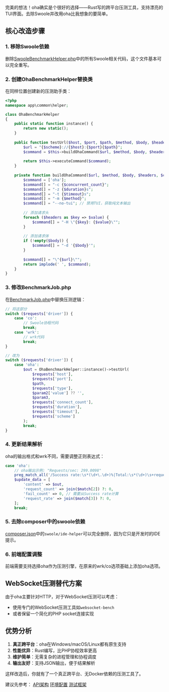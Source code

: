 完美的想法！oha确实是个很好的选择——Rust写的跨平台压测工具，支持漂亮的TUI界面。去除Swoole并改用oha比我想象的要简单。

## 核心改造步骤

### 1. 移除Swoole依赖
删除[SwooleBenchmarkHelper.php](code/api/app/common/helper/SwooleBenchmarkHelper.php#L1-L245)中的所有Swoole相关代码，这个文件基本可以完全重写。

### 2. 创建OhaBenchmarkHelper替换类
在同样位置创建新的压测助手类：

```php
<?php
namespace app\common\helper;

class OhaBenchmarkHelper 
{
    public static function instance() {
        return new static();
    }
    
    public function testUrl($host, $port, $path, $method, $body, $headers, $concurrent_count, $duration, $timeout, $scheme) {
        $url = "{$scheme}://{$host}:{$port}{$path}";
        $command = $this->buildOhaCommand($url, $method, $body, $headers, $concurrent_count, $duration, $timeout);
        
        return $this->executeCommand($command);
    }
    
    private function buildOhaCommand($url, $method, $body, $headers, $concurrent_count, $duration, $timeout) {
        $command = ['oha'];
        $command[] = "-c {$concurrent_count}";
        $command[] = "-z {$duration}s";
        $command[] = "-t {$timeout}s";
        $command[] = "-m {$method}";
        $command[] = "--no-tui"; // 禁用TUI，获取纯文本输出
        
        // 添加请求头
        foreach ($headers as $key => $value) {
            $command[] = "-H \"{$key}: {$value}\"";
        }
        
        // 添加请求体
        if (!empty($body)) {
            $command[] = "-d '{$body}'";
        }
        
        $command[] = "\"{$url}\"";
        return implode(' ', $command);
    }
}
```

### 3. 修改BenchmarkJob.php
在[BenchmarkJob.php](code/api/app/job/BenchmarkJob.php#L35-L70)中替换压测逻辑：

```php
// 将这部分
switch ($requests['driver']) {
    case 'co':
        // Swoole协程代码
        break;
    case 'wrk':
        // wrk代码
        break;
}

// 改为
switch ($requests['driver']) {
    case 'oha':
        $out = OhaBenchmarkHelper::instance()->testUrl(
            $requests['host'],
            $requests['port'], 
            $path,
            $requests['type'],
            $param2['value'] ?? '',
            $param3,
            $requests['connect_count'],
            $requests['duration'],
            $requests['timeout'],
            $requests['scheme']
        );
        break;
}
```

### 4. 更新结果解析
oha的输出格式和wrk不同，需要调整正则表达式：

```php
case 'oha':
    // oha输出示例: "Requests/sec: 299.0098"
    preg_match_all('/Success rate:\s*(\d+\.\d+)%|Total:\s*(\d+)\s+requests|Requests\/sec:\s*(\d+\.\d+)/im', $out, $match);
    $update_data = [
        'content' => $out,
        'request_count' => join($match[2]) ?: 0,
        'fail_count' => 0, // 需要从Success rate计算
        'request_rate' => join($match[3]) ?: 0,
    ];
    break;
```

### 5. 去除composer中的swoole依赖
[composer.json](code/api/composer.json#L37)中的`swoole/ide-helper`可以完全删除，因为它只是开发时的IDE提示。

### 6. 前端配置调整
前端需要支持选择oha作为压测引擎，在原来的wrk/co选项基础上添加oha选项。

## WebSocket压测替代方案
由于oha主要针对HTTP，对于WebSocket压测可以考虑：
- 使用专门的WebSocket压测工具如`websocket-bench`
- 或者保留一个简化的PHP socket连接实现

## 优势分析
1. **真正跨平台**：oha在Windows/macOS/Linux都有原生支持
2. **性能优异**：Rust编写，比PHP协程效率更高
3. **维护简单**：无需复杂的进程管理和协程调度
4. **输出友好**：支持JSON输出，便于结果解析

这样改造后，你就有了一个真正跨平台、无Docker依赖的压测工具了。

建议先参考：
[API架构](5-api-architecture)
[环境配置](4-environment-setup)
[测试框架](9-testing-frameworks)